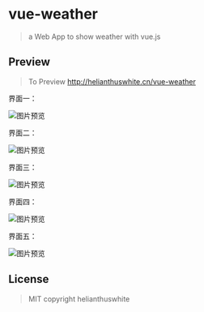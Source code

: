 # vue-weather

> a Web App to show weather with vue.js

## Preview

> To Preview http://helianthuswhite.cn/vue-weather

界面一：

![图片预览](http://oetmrek6t.bkt.clouddn.com/project_vue_weather_1.png)

界面二：

![图片预览](http://oetmrek6t.bkt.clouddn.com/project_vue_weather_2.png)

界面三：

![图片预览](http://oetmrek6t.bkt.clouddn.com/project_vue_weather_3.png)

界面四：

![图片预览](http://oetmrek6t.bkt.clouddn.com/project_vue_weather_4.png)

界面五：

![图片预览](http://oetmrek6t.bkt.clouddn.com/project_vue_weather_5.png)

## License

> MIT copyright helianthuswhite
